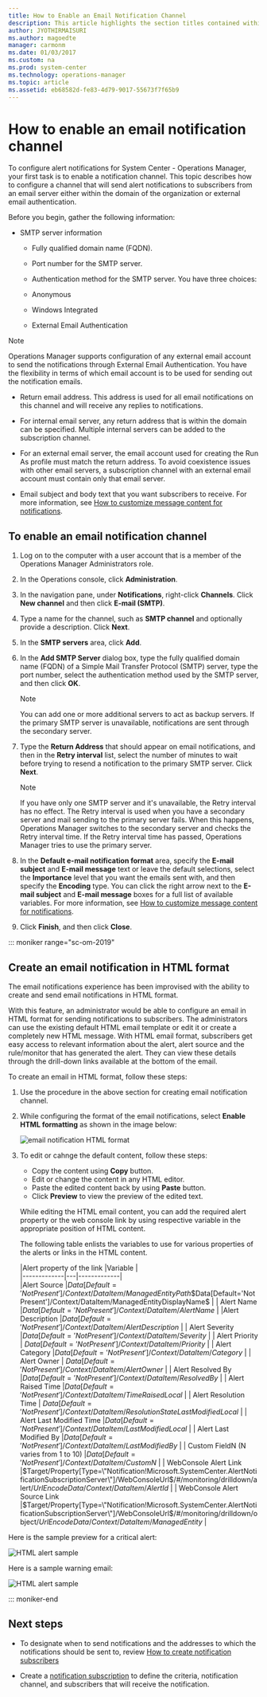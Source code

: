 ```yaml
---
title: How to Enable an Email Notification Channel
description: This article highlights the section titles contained within this section of the Operations Manager 2016 documentation.
author: JYOTHIRMAISURI
ms.author: magoedte
manager: carmonm
ms.date: 01/03/2017
ms.custom: na
ms.prod: system-center
ms.technology: operations-manager
ms.topic: article
ms.assetid: eb68582d-fe83-4d79-9017-55673f7f65b9
---
```


# How to enable an email notification channel

To configure alert notifications for System Center - Operations Manager, your first task is to enable a notification channel. This topic describes how to configure a channel that will send alert notifications to subscribers from an email server either within the domain of the organization or external email authentication.  

Before you begin, gather the following information:  

-   SMTP server information  

    -   Fully qualified domain name (FQDN).  

    -   Port number for the SMTP server.  

    -   Authentication method for the SMTP server. You have three choices:
       -  Anonymous
       -  Windows Integrated
       -  External Email Authentication  

   > [!NOTE]
   > Operations Manager supports configuration of any external email account to send the notifications through External Email Authentication. You have the flexibility in terms of which email account is to be used for sending out the notification emails.  


-   Return email address. This address is used for all email notifications on this channel and will receive any replies to notifications.  
  - For internal email server, any return address that is within the domain can be specified.  Multiple internal servers can be added to the subscription channel.
  - For an external email server, the email account used for creating the Run As profile must match the return address.  To avoid coexistence issues with other email servers, a subscription channel with an external email account must contain only that email server.  

-   Email subject and body text that you want subscribers to receive. For more information, see [How to customize message content for notifications](manage-notificiations-customize-message.md).  

## To enable an email notification channel  

1.  Log on to the computer with a user account that is a member of the Operations Manager Administrators role.  

2.  In the Operations console, click **Administration**.  

3.  In the navigation pane, under **Notifications**, right-click **Channels**. Click **New channel** and then click **E-mail (SMTP)**.  

4.  Type a name for the channel, such as **SMTP channel** and optionally provide a description. Click **Next**.  

5.  In the **SMTP servers** area, click **Add**.  

6.  In the **Add SMTP Server** dialog box, type the fully qualified domain name (FQDN) of a Simple Mail Transfer Protocol (SMTP) server, type the port number, select the authentication method used by the SMTP server, and then click **OK**.  

    > [!NOTE]  
    > You can add one or more additional servers to act as backup servers. If the primary SMTP server is unavailable, notifications are sent through the secondary server.  

7.  Type the **Return Address** that should appear on email notifications, and then in the **Retry interval** list, select the number of minutes to wait before trying to resend a notification to the primary SMTP server. Click **Next**.  

    > [!NOTE]  
    > If you have only one SMTP server and it's unavailable, the Retry interval has no effect. The Retry interval is used when you have a secondary server and mail sending to the primary server fails. When this happens, Operations Manager switches to the secondary server and checks the Retry interval time. If the Retry interval time has passed, Operations Manager tries to use the primary server.  

8.  In the **Default e-mail notification format** area, specify the **E-mail subject** and **E-mail message** text or leave the default selections, select the **Importance** level that you want the emails sent with, and then specify the **Encoding** type. You can click the right arrow next to the **E-mail subject** and **E-mail message** boxes for a full list of available variables. For more information, see [How to customize message content for notifications](manage-notificiations-customize-message.md).  

9. Click **Finish**, and then click **Close**.  


::: moniker range="sc-om-2019"

## Create an email notification in HTML format

The email notifications experience has been improvised with the ability to create and send email notifications in HTML format.

With this feature, an administrator would be able to configure an email in HTML format for sending notifications to subscribers. The administrators can use the existing default HTML email template or edit it or create  a completely new HTML message. With HTML email format, subscribers  get easy access to relevant information about the alert, alert source and the rule/monitor that has generated the alert. They can view these details through the drill-down links available at the bottom of the email.

To create an email in HTML format, follow these steps:

1.	Use the procedure in the above section for creating email notification channel.
2.	While configuring the format of the email notifications, select **Enable HTML formatting** as shown in the image below:

    ![email notification HTML format](./media/email-notifications/email-notifications-html.png)

3. To edit or cahnge the default content, follow these steps:
   - Copy the content using **Copy** button.
   - Edit or change  the content in any HTML editor.
   - Paste the edited content back by using **Paste** button.
   - Click **Preview** to view the preview of the edited text.

   While editing the HTML email content, you can add the required alert property or the web console link by using  respective variable in the appropriate position of HTML content.

   The following table enlists the variables to use for various properties of the alerts or links in the HTML content.

   |Alert property of the link |Variable |  
   |-------------|---|-------------|  
   |Alert Source  |$Data[Default='Not Present']/Context/DataItem/ManagedEntityPath$\$Data[Default='Not Present']/Context/DataItem/ManagedEntityDisplayName$ |
   | Alert Name  |$Data[Default='Not Present']/Context/DataItem/AlertName$ |
   |Alert Description   |$Data[Default='Not Present']/Context/DataItem/AlertDescription$  |
   | Alert Severity   |$Data[Default='Not Present']/Context/DataItem/Severity$   |
   | Alert Priority  | $Data[Default='Not Present']/Context/DataItem/Priority$  |
   | Alert Category   |$Data[Default='Not Present']/Context/DataItem/Category$  |
   | Alert Owner    | $Data[Default='Not Present']/Context/DataItem/AlertOwner$ |
   | Alert Resolved By    |$Data[Default='Not Present']/Context/DataItem/ResolvedBy$  |
   | Alert Raised Time   |$Data[Default='Not Present']/Context/DataItem/TimeRaisedLocal$  |
   | Alert Resolution Time  | $Data[Default='Not Present']/Context/DataItem/ResolutionStateLastModifiedLocal$  |
   | Alert Last Modified Time    |$Data[Default='Not Present']/Context/DataItem/LastModifiedLocal$  |
   | Alert Last Modified By     |$Data[Default='Not Present']/Context/DataItem/LastModifiedBy$ |
   | Custom FieldN (N varies from 1 to 10)     |$Data[Default='Not Present']/Context/DataItem/CustomN$   |
   | WebConsole Alert Link     |$Target/Property[Type=\"Notification!Microsoft.SystemCenter.AlertNotificationSubscriptionServer\"]/WebConsoleUrl$/#/monitoring/drilldown/alert/$UrlEncodeData/Context/DataItem/AlertId$   |
   | WebConsole Alert Source Link     |$Target/Property[Type=\"Notification!Microsoft.SystemCenter.AlertNotificationSubscriptionServer\"]/WebConsoleUrl$/#/monitoring/drilldown/object/$UrlEncodeData/Context/DataItem/ManagedEntity$  |

Here is the sample preview for a critical alert:

![HTML alert sample](./media/email-notifications/email-notifications-html-sample.png)

Here is a sample warning email:

![HTML alert sample](./media/email-notifications/email-notifications-html-sample-warning.png)

::: moniker-end

## Next steps

* To designate when to send notifications and the addresses to which the notifications should be sent to, review [How to create notification subscribers](manage-notifications-create-subscribers.md)

* Create a [notification subscription](manage-notifications-create-subscriptions.md) to define the criteria, notification channel, and subscribers that will receive the notification.  
